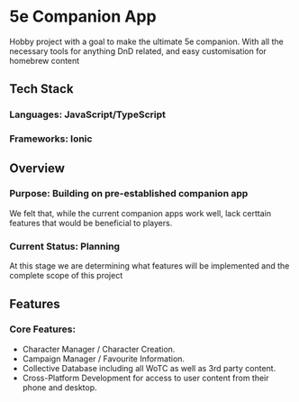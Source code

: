 # 5e Companion App
Hobby project with a goal to make the ultimate 5e companion. With all the necessary tools for anything DnD related, and easy customisation for homebrew content 

## Tech Stack
### Languages: JavaScript/TypeScript
### Frameworks: Ionic

## Overview
### Purpose: Building on pre-established companion app
We felt that, while the current companion apps work well, lack certtain features that would be beneficial to players.

### Current Status: Planning
At this stage we are determining what features will be implemented and the complete scope of this project

## Features
### Core Features:
- Character Manager / Character Creation.
- Campaign Manager / Favourite Information.
- Collective Database including all WoTC as well as 3rd party content.
- Cross-Platform Development for access to user content from their phone and desktop.
<!-- 
## Development Notes
### Recently Implemented:
- 

### Known Issues & Solutions
- **Issue Title**
    - Affected Files: `FileName.txt`, `OtherFileName.txt`, etc
    - Status: Functional/Non-Functional/Other
    - Plan: If any applicable

- **Issue Title**
    - Affected Files: `FileName.txt`, `OtherFileName.txt`, etc
    - Status: Functional/Non-Functional/Other
    - Plan: If any applicable

### Incoming Development:
- Soon in development (next few commits)
- Can be implemented relatively easily

### Long-Term Goals: 
- Needs time, needs adjusting with scope of project
- Not important

### Current Limitations
- Any limitations regarding knowledge, abilities and current format
- Limitations regarding current abilities of application
--> 
